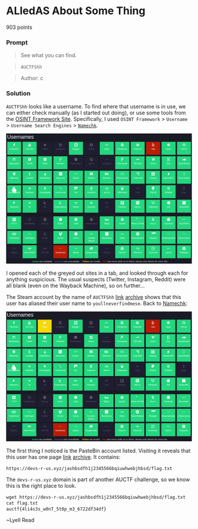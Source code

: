 # ALIedAS About Some Thing

903 points

### Prompt

> See what you can find.

> `AUCTFShh`

> Author: c

### Solution

`AUCTFShh` looks like a username. To find where that username is in use, we can either check manually (as I started out doing), or use some tools from the [OSINT Framework Site](https://osintframework.com/). Specifically, I used `OSINT Framework` > `Username` > `Username Search Engines` > [`Namechk`](https://namechk.com/). 

![Image](username-search-1.png)

I opened each of the greyed out sites in a tab, and looked through each for anything suspicious. The usual suspects (Twitter, Instagram, Reddit) were all blank (even on the Wayback Machine), so on further... 

The Steam account by the name of `AUCTFShh` [link](https://steamcommunity.com/id/AUCTFShh) [archive](http://archive.today/2020.04.06-023418/https://steamcommunity.com/id/AUCTFShh) shows that this user has aliased their user name to `youllneverfindmese`. Back to [Namechk](https://namechk.com/):

![Image](username-search-2.png)

The first thing I noticed is the PasteBin account listed. Visiting it reveals that this user has one page [link](https://pastebin.com/qMRYqzYB) [archive](http://archive.today/2020.04.06-023833/https://pastebin.com/qMRYqzYB). It contains:

```
https://devs-r-us.xyz/jashbsdfh1j2345566bqiuwhwebjhbsd/flag.txt
```

The `devs-r-us.xyz` domain is part of another AUCTF challenge, so we know this is the right place to look. 

```
wget https://devs-r-us.xyz/jashbsdfh1j2345566bqiuwhwebjhbsd/flag.txt
cat flag.txt
auctf{4li4s3s_w0nT_5t0p_m3_6722df34df}
```

~Lyell Read